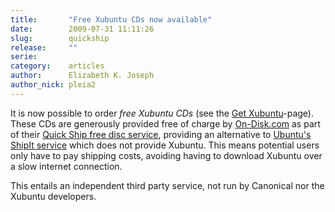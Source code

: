 ```yaml
---
title:       "Free Xubuntu CDs now available"
date:        2009-07-31 11:11:26
slug:        quickship
release:     ""
serie:       
category:    articles
author:      Elizabeth K. Joseph
author_nick: pleia2
---
```


It is now possible to order *free Xubuntu CDs* (see the [Get Xubuntu](http://xubuntu.org/get#quickship)-page). These CDs are generously provided free of charge by [On-Disk.com](http://on-disk.com/) as part of their [Quick Ship free disc service](http://on-disk.com/cms/index.php?wiki=Quick_Ship_Free_Disc_Service), providing an alternative to [Ubuntu's ShipIt service](http://shipit.ubuntu.com/) which does not provide Xubuntu. This means potential users only have to pay shipping costs, avoiding having to download Xubuntu over a slow internet connection.

This entails an independent third party service, not run by Canonical nor the Xubuntu developers.

